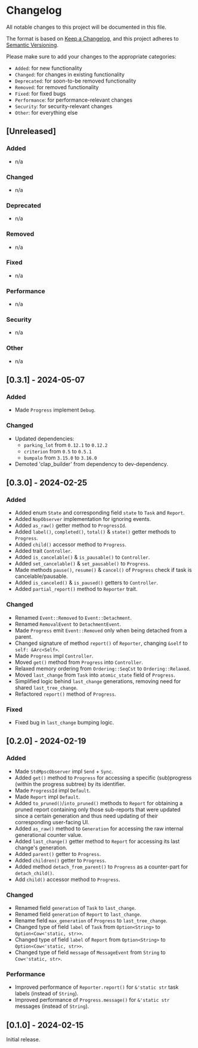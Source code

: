 # Changelog

All notable changes to this project will be documented in this file.

The format is based on [Keep a Changelog](https://keepachangelog.com/en/1.0.0/),
and this project adheres to [Semantic Versioning](https://semver.org/spec/v2.0.0.html).

Please make sure to add your changes to the appropriate categories:

- `Added`: for new functionality
- `Changed`: for changes in existing functionality
- `Deprecated`: for soon-to-be removed functionality
- `Removed`: for removed functionality
- `Fixed`: for fixed bugs
- `Performance`: for performance-relevant changes
- `Security`: for security-relevant changes
- `Other`: for everything else

## [Unreleased]

### Added

- n/a

### Changed

- n/a

### Deprecated

- n/a

### Removed

- n/a

### Fixed

- n/a

### Performance

- n/a

### Security

- n/a

### Other

- n/a

## [0.3.1] - 2024-05-07

### Added

- Made `Progress` implement `Debug`.

### Changed

- Updated dependencies:
  - `parking_lot` from `0.12.1` to `0.12.2`
  - `criterion` from `0.5` to `0.5.1`
  - `bumpalo` from `3.15.0` to `3.16.0`
- Demoted 'clap_builder' from dependency to dev-dependency.

## [0.3.0] - 2024-02-25

### Added

- Added enum `State` and corresponding field `state` to `Task` and `Report`.
- Added `NopObserver` implementation for ignoring events.
- Added `as_raw()` getter method to `ProgressId`.
- Added `label()`, `completed()`, `total()` & `state()` getter methods to `Progress`.
- Added `child()` accessor method to `Progress`.
- Added trait `Controller`.
- Added `is_cancelable()` & `is_pausable()` to `Controller`.
- Added `set_cancelable()` & `set_pausable()` to `Progress`.
- Made methods `pause()`, `resume()` & `cancel()` of `Progress` check if task is cancelable/pausable.
- Added `is_canceled()` & `is_paused()` getters to `Controller`.
- Added `partial_report()` method to `Reporter` trait.

### Changed

- Renamed `Event::Removed` to `Event::Detachment`.
- Renamed `RemovalEvent` to `DetachmentEvent`.
- Made `Progress` emit `Event::Removed` only when being detached from a parent.
- Changed signature of method `report()` of `Reporter`, changing `&self` to `self: &Arc<Self>`.
- Made `Progress` impl `Controller`.
- Moved `get()` method from `Progress` into `Controller`.
- Relaxed memory ordering from `Ordering::SeqCst` to `Ordering::Relaxed`.
- Moved `last_change` from `Task` into `atomic_state` field of `Progress`.
- Simplified logic behind `last_change` generations, removing need for shared `last_tree_change`.
- Refactored `report()` method of `Progress`.

### Fixed

- Fixed bug in `last_change` bumping logic.

## [0.2.0] - 2024-02-19

### Added

- Made `StdMpscObserver` impl `Send` + `Sync`.
- Added `get()` method to `Progress` for accessing a specific (sub)progress (within the progress subtree) by its identifier.
- Made `ProgressId` impl `Default`.
- Made `Report` impl `Default`.
- Added `to_pruned()`/`into_pruned()` methods to `Report` for obtaining a pruned report containing only those sub-reports that were updated since a certain generation and thus need updating of their corresponding user-facing UI.
- Added `as_raw()` method to `Generation` for accessing the raw internal generational counter value.
- Added `last_change()` getter method to `Report` for accessing its last change's generation.
- Added `parent()` getter to `Progress`.
- Added `children()` getter to `Progress`.
- Added method `detach_from_parent()` to `Progress` as a counter-part for `detach_child()`.
- Add `child()` accessor method to `Progress`.

### Changed

- Renamed field `generation` of `Task` to `last_change`.
- Renamed field `generation` of `Report` to `last_change`.
- Rename field `max_generation` of `Progress` to `last_tree_change`.
- Changed type of field `label` of `Task` from `Option<String>` to `Option<Cow<'static, str>>`.
- Changed type of field `label` of `Report` from `Option<String>` to `Option<Cow<'static, str>>`.
- Changed type of field `message` of `MessageEvent` from `String` to `Cow<'static, str>`.

### Performance

- Improved performance of `Reporter.report()` for `&'static str` task labels (instead of `String`).
- Improved performance of `Progress.message()` for `&'static str` messages (instead of `String`).

## [0.1.0] - 2024-02-15

Initial release.
